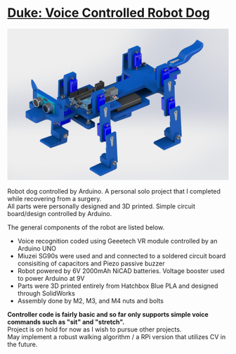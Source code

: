# [Duke: Voice Controlled Robot Dog](https://www.youtube.com/watch?v=mIvEY3RJ5Mg)
<p align="center"> 
<img src="Duke_Render.jpg" alt="drawing" width="750"/>
 </p>

Robot dog controlled by Arduino. A personal solo project that I completed while recovering from a surgery.  
All parts were personally designed and 3D printed. Simple circuit board/design controlled by Arduino.  

The general components of the robot are listed below.  
- Voice recognition coded using Geeetech VR module controlled by an Arduino UNO
- Miuzei SG90s were used and and connected to a soldered circuit board consisiting of capacitors and Piezo passive buzzer
- Robot powered by 6V 2000mAh NiCAD batteries. Voltage booster used to power Arduino at 9V
- Parts were 3D printed entirely from Hatchbox Blue PLA and designed through SolidWorks
- Assembly done by M2, M3, and M4 nuts and bolts

**Controller code is fairly basic and so far only supports simple voice commands such as "sit" and "stretch".**  
Project is on hold for now as I wish to pursue other projects.  
May implement a robust walking algorithm / a RPi version that utilizes CV in the future.  
